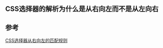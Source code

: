 ## CSS选择器的解析为什么是从右向左而不是从左向右

## 参考
[CSS选择器从右向左的匹配规则](http://www.cnblogs.com/zhaodongyu/p/3341080.html)
